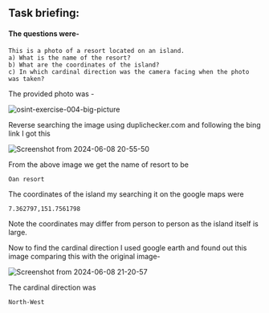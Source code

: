 ## Task briefing:
#### The questions were-
```
This is a photo of a resort located on an island.
a) What is the name of the resort?
b) What are the coordinates of the island?
c) In which cardinal direction was the camera facing when the photo was taken?
```
The provided photo was -

![osint-exercise-004-big-picture](https://github.com/Wizzy2323/CSOC-2024/assets/159465554/fdc881c7-dbac-4650-8bde-8479a5455b5a)

Reverse searching the image using duplichecker.com and following the bing link I got this

![Screenshot from 2024-06-08 20-55-50](https://github.com/Wizzy2323/CSOC-2024/assets/159465554/c7c1aa27-576f-4b42-af33-dd8553a0cc4b)

From the above image we get the name of resort to be 
```
Oan resort
```
The coordinates of the island my searching it on the google maps were
```
7.362797,151.7561798
```
Note the coordinates may differ from person to person as the island itself is large.

Now to find the cardinal direction I used google earth and found out this image comparing this with the original image-

![Screenshot from 2024-06-08 21-20-57](https://github.com/Wizzy2323/CSOC-2024/assets/159465554/09042328-88a3-4419-8911-88dca0d64aac)

The cardinal direction was 
```
North-West
```








